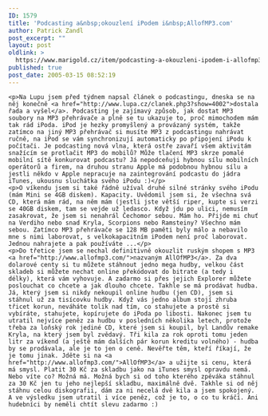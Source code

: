 ```yaml
---
ID: 1579
title: 'Podcasting a&nbsp;okouzlení iPodem i&nbsp;AllofMP3.com'
author: Patrick Zandl
post_excerpt: ""
layout: post
oldlink: >
  https://www.marigold.cz/item/podcasting-a-okouzleni-ipodem-i-allofmp3-com
published: true
post_date: 2005-03-15 08:52:19
---
```

	<p>Na Lupu jsem před týdnem napsal článek o podcastingu, dneska se na něj konečně <a href="http://www.lupa.cz/clanek.php3?show=4002">dostala řada a vyšel</a>. Podcasting je zajímavý způsob, jak dostat MP3 soubory na MP3 přehrávače a plně se tu ukazuje to, proč mimochodem mám tak rád iPoda. iPod je hezky promyšlený a provázaný systém, takže zatímco na jiný MP3 přehrávač si musíte MP3 z podcastingu nahrávat ručně, na iPod se vám synchronizují automaticky po připojení iPodu k počítači. Je podcasting nová vlna, která ostře zavaří všem aktivitám snažícím se protlačit MP3 do mobilů? Může tlačení MP3 skrze pomalé mobilní sítě konkurovat podcastu? Já nepodceňuji hybnou sílu mobilních operátorů a firem, na druhou stranu Apple má podobnou hybnou sílu a jestli někdo v Apple nepracuje na zaintegrování podcastu do jádra iTunes, ukousnu sluchátka svého iPodu :)</p>
	<p>O víkendu jsem si také řádně užíval druhé silné stránky svého iPodu (mám Mini se 4GB diskem). Kapacity. Uvědomil jsem si, že všechna svá CD, která mám rád, na něm mám (jestli jste větší riper, kupte si verzi se 40GB diskem, tam se vejde už ledasco. Když jdu po ulici, nemusím zasakrovat, že jsem si nenahrál Čechomor sebou. Mám ho. Přijde mi chuť na Verdiho nebo snad Kryla, Scorpions nebo Ramsteiny? Všechno mám sebou. Zatímco MP3 přehrávače se 128 MB paměti byly málo a nebavilo mne s nimi laborovat, s velkokapacitním iPodem není proč laborovat. Jednou nahrajete a pak používáte ...</p>
	<p>Do třetice jsem se nechal definitivně okouzlit ruským shopem s MP3 <a href="http://www.allofmp3.com/">nazvaným AllOfMP3</a>. Za dva dolarové centy si tu můžete stáhnout jedno mega hudby, velkou část skladeb si můžete nechat online překódovat do bitrate (a tedy i délky), která vám vyhovuje. A zadarmo si přes jejich Explorer můžete poslouchat co chcete a jak dlouho chcete. Takhle se má prodávat hudba. Já, který jsem si nikdy nekoupil online hudbu (jen CD), jsem si stáhnul už za tisícovku hudby. Když vás jedno album stojí zhruba třicet korun, neváháte tolik nad tím, co stahujete a prostě si vybíráte, stahujete, kopírujete do iPoda po libosti. Nakonec jsem tu utratil nejvíce peněz za hudbu v posledních několika letech, protože třeba za loňský rok jediné CD, které jsem si koupil, byl Landův remake Kryla, na který jsem byl zvědavý. Tři kila za rok oproti tomu jeden litr za víkend (a ještě mám dalších pár korun kreditu volného) - hudba by se prodávala, ale je to jen o ceně. Nevěřte těm, kteří říkají, že je tomu jinak. Jděte si na <a href="http://www.allofmp3.com/">AllOfMP3</a> a užijte si cenu, která má smysl. Platit 30 Kč za skladbu jako na iTunes smysl opravdu nemá. Nebo víte co? Možná má. Možná bych si od toho kterého zpěváka stáhnul za 30 Kč jen tu jeho nejlepší skladbu, maximálně dvě. Takhle si od něj stáhnu celou diskografii, dám za ni necelá dvě kila a jsem spokojený. A ve výsledku jsem utratil i více peněz, což je to, o co tu kráčí. Ani hudebníci by neměli chtít slevu zadarmo :)
</p>